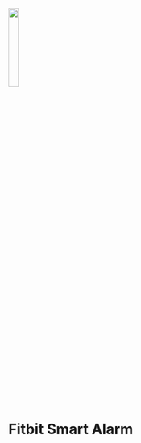 <img src="https://user-images.githubusercontent.com/25756567/139541292-dc98e42b-e849-4b5c-8b51-18422b740b77.png" width=20% height=20%>
<h1>Fitbit Smart Alarm</h1>
